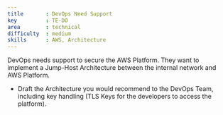 ```yaml
---
title       : DevOps Need Support
key         : TE-DO
area        : technical
difficulty  : medium
skills      : AWS, Architecture
---
```


DevOps needs support to secure the AWS Platform. They want to implement a Jump-Host Architecture between the internal network and AWS Platform.

- Draft the Architecture you would recommend to the DevOps Team, including key handling (TLS Keys for the developers to access the platform).
